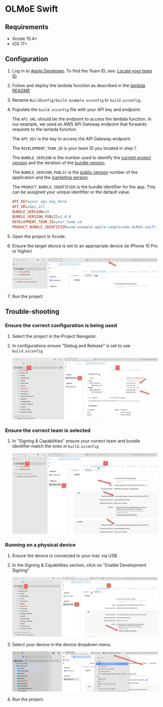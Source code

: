 # OLMoE Swift

## Requirements

- Xcode 15.4+
- iOS 17+

## Configuration

1) Log in to [Apple Developer](https://developer.apple.com).
    To find the Team ID, see: [Locate your team ID](https://developer.apple.com/help/account/manage-your-team/locate-your-team-id/).

1) Follow and deploy the lambda function as described in the [lambda README](../aws-lambda/README.md)

1) Rename `BuildConfig/build.example.xcconfig` to `build.xcconfig`.

1) Populate the `build.xcconfig` file with your API key and endpoint.

    The `API_URL` should be the endpoint to access the lambda function.
    In our example, we used an AWS API Gateway endpoint that forwards requests to the lambda function.

    The `API_KEY` is the key to access the API Gateway endpoint.

    The `DEVELOPMENT_TEAM_ID` is your team ID you located in step 1.

    The `BUNDLE_VERSION` is the number used to identify the [current project version](https://developer.apple.com/documentation/xcode/build-settings-reference#Current-Project-Version) and the iteration of the [bundle version](https://developer.apple.com/documentation/bundleresources/information-property-list/cfbundleversion).

    The `BUNDLE_VERSION_PUBLIC` is the [public version](https://developer.apple.com/documentation/bundleresources/information-property-list/cfbundleshortversionstring) number of the application and the [marketing version](https://developer.apple.com/documentation/xcode/build-settings-reference#Marketing-Version).

    The `PRODUCT_BUNDLE_IDENTIFIER` is the bundle identifier for the app.
    This can be assigned your unique identifier or the default value.

    ```ini
    API_KEY=your_api_key_here
    API_URL=api_url
    BUNDLE_VERSION=10
    BUNDLE_VERSION_PUBLIC=1.0.0
    DEVELOPMENT_TEAM_ID=your_team_id
    PRODUCT_BUNDLE_IDENTIFIER=com.example.apple-samplecode.OLMoE.swift.${DEVELOPMENT_TEAM_ID}
    ```

1) Open the project in Xcode.

1) Ensure the target device is set to an appropriate device (ie iPhone 15 Pro or higher)

    ![Select Project OLMoE Swift](../doc_assets/Set_Target_Device.png)

1) Run the project

## Trouble-shooting

### Ensure the correct configuration is being used

1) Select the project in the Project Navigator.

1) In configurations ensure "Debug and Release" is set to use `build.xcconfig`

    ![set the configuration file to `build.xcconfig`](../doc_assets/Configuration_File.png)

### Ensure the correct team is selected

1) In "Signing & Capabilities" ensure your correct team and bundle identifier match the ones in `build.xcconfig`

    ![Select Project OLMoE Swift](../doc_assets/Validate_Team_and_Bundle_ID.png)

### Running on a physical device

1) Ensure the device is connected to your mac via USB.

1) In the Signing & Capabilities section, click on "Enable Development Signing"

    ![Enable Development Signing](../doc_assets/Enable_Development_Signing.png)

1) Select your device in the device dropdown menu.

    ![Select Device](../doc_assets/Select_Device.png)

1) Run the project.
